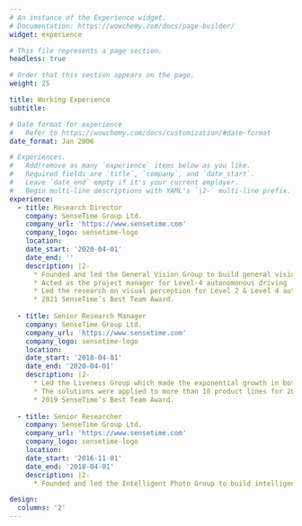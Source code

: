 ```yaml
---
# An instance of the Experience widget.
# Documentation: https://wowchemy.com/docs/page-builder/
widget: experience

# This file represents a page section.
headless: true

# Order that this section appears on the page.
weight: 25

title: Working Experience
subtitle: 

# Date format for experience
#   Refer to https://wowchemy.com/docs/customization/#date-format
date_format: Jan 2006

# Experiences.
#   Add/remove as many `experience` items below as you like.
#   Required fields are `title`, `company`, and `date_start`.
#   Leave `date_end` empty if it's your current employer.
#   Begin multi-line descriptions with YAML's `|2-` multi-line prefix.
experience:
  - title: Research Director
    company: SenseTime Group Ltd.
    company_url: 'https://www.sensetime.com'
    company_logo: sensetime-logo
    location: 
    date_start: '2020-04-01'
    date_end: ''
    description: |2-
      * Founded and led the General Vision Group to build general vision paradigm named INTERN based on multi-modal signals.
      * Acted as the project manager for Level-4 autonomonous driving
      * Led the research on visual perception for Level 2 & Level 4 autonomonous driving
      * 2021 SenseTime’s Best Team Award.
      
  - title: Senior Research Manager
    company: SenseTime Group Ltd.
    company_url: 'https://www.sensetime.com'
    company_logo: sensetime-logo
    location: 
    date_start: '2018-04-01'
    date_end: '2020-04-01'
    description: |2-
      * Led the Liveness Group which made the exponential growth in both accuracy and applicable usage of face anti-spoofing and face forgery detection.
      * The solutions were applied to more than 10 product lines for 200 customers that make cities safer and more efficient.
      * 2019 SenseTime’s Best Team Award.
  
  - title: Senior Researcher
    company: SenseTime Group Ltd.
    company_url: 'https://www.sensetime.com'
    company_logo: sensetime-logo
    location: 
    date_start: '2016-11-01'
    date_end: '2018-04-01'
    description: |2-
      * Founded and led the Intelligent Photo Group to build intelligent solutions on image and video recognition, especially for video surveilliance.

design:
  columns: '2'
---
```

